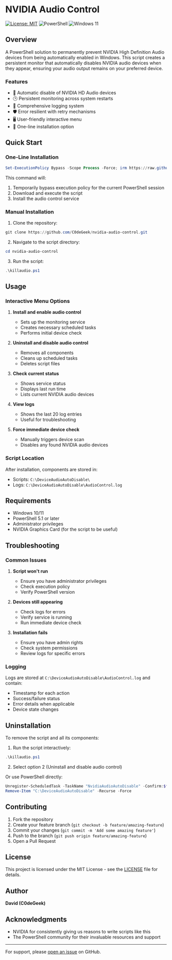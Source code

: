 # NVIDIA Audio Control

[![License: MIT](https://img.shields.io/badge/License-MIT-yellow.svg)](https://opensource.org/licenses/MIT)
![PowerShell](https://img.shields.io/badge/PowerShell-%235391FE.svg?style=flat&logo=powershell&logoColor=white)
![Windows 11](https://img.shields.io/badge/Windows%2011-0078D4?style=flat&logo=windows11&logoColor=white)

## Overview

A PowerShell solution to permanently prevent NVIDIA High Definition Audio devices from being automatically enabled in Windows. This script creates a persistent monitor that automatically disables NVIDIA audio devices when they appear, ensuring your audio output remains on your preferred device.

### Features

- 🔄 Automatic disable of NVIDIA HD Audio devices
- 🕒 Persistent monitoring across system restarts
- 📝 Comprehensive logging system
- 🛡️ Error resilient with retry mechanisms
- 🖥️ User-friendly interactive menu
- 🚀 One-line installation option

## Quick Start

### One-Line Installation

```powershell
Set-ExecutionPolicy Bypass -Scope Process -Force; irm https://raw.githubusercontent.com/C0deGeek/nvidia-audio-control/main/killaudio.ps1 | iex
```

This command will:
1. Temporarily bypass execution policy for the current PowerShell session
2. Download and execute the script
3. Install the audio control service

### Manual Installation

1. Clone the repository:
```powershell
git clone https://github.com/C0deGeek/nvidia-audio-control.git
```

2. Navigate to the script directory:
```powershell
cd nvidia-audio-control
```

3. Run the script:
```powershell
.\killaudio.ps1
```

## Usage

### Interactive Menu Options

1. **Install and enable audio control**
   - Sets up the monitoring service
   - Creates necessary scheduled tasks
   - Performs initial device check

2. **Uninstall and disable audio control**
   - Removes all components
   - Cleans up scheduled tasks
   - Deletes script files

3. **Check current status**
   - Shows service status
   - Displays last run time
   - Lists current NVIDIA audio devices

4. **View logs**
   - Shows the last 20 log entries
   - Useful for troubleshooting

5. **Force immediate device check**
   - Manually triggers device scan
   - Disables any found NVIDIA audio devices

### Script Location

After installation, components are stored in:
- Scripts: `C:\DeviceAudioAutoDisable\`
- Logs: `C:\DeviceAudioAutoDisable\AudioControl.log`

## Requirements

- Windows 10/11
- PowerShell 5.1 or later
- Administrator privileges
- NVIDIA Graphics Card (for the script to be useful)

## Troubleshooting

### Common Issues

1. **Script won't run**
   - Ensure you have administrator privileges
   - Check execution policy
   - Verify PowerShell version

2. **Devices still appearing**
   - Check logs for errors
   - Verify service is running
   - Run immediate device check

3. **Installation fails**
   - Ensure you have admin rights
   - Check system permissions
   - Review logs for specific errors

### Logging

Logs are stored at `C:\DeviceAudioAutoDisable\AudioControl.log` and contain:
- Timestamp for each action
- Success/failure status
- Error details when applicable
- Device state changes

## Uninstallation

To remove the script and all its components:

1. Run the script interactively:
```powershell
.\killaudio.ps1
```

2. Select option 2 (Uninstall and disable audio control)

Or use PowerShell directly:
```powershell
Unregister-ScheduledTask -TaskName "NvidiaAudioAutoDisable" -Confirm:$false
Remove-Item "C:\DeviceAudioAutoDisable" -Recurse -Force
```

## Contributing

1. Fork the repository
2. Create your feature branch (`git checkout -b feature/amazing-feature`)
3. Commit your changes (`git commit -m 'Add some amazing feature'`)
4. Push to the branch (`git push origin feature/amazing-feature`)
5. Open a Pull Request

## License

This project is licensed under the MIT License - see the [LICENSE](LICENSE) file for details.

## Author

**David (C0deGeek)**

## Acknowledgments

- NVIDIA for consistently giving us reasons to write scripts like this
- The PowerShell community for their invaluable resources and support

---

For support, please [open an issue](https://github.com/C0deGeek/nvidia-audio-control/issues) on GitHub.

